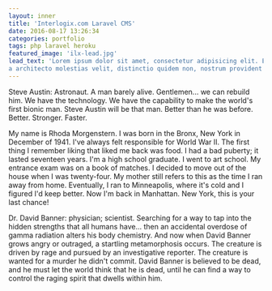 ```yaml
---
layout: inner
title: 'Interlogix.com Laravel CMS'
date: 2016-08-17 13:26:34
categories: portfolio
tags: php laravel heroku
featured_image: 'ilx-lead.jpg'
lead_text: 'Lorem ipsum dolor sit amet, consectetur adipisicing elit. Expedita maiores quisquam id sunt, 
a architecto molestias velit, distinctio quidem non, nostrum provident quibusdam enim. Neque ipsam temporibus commodi facere minima.'
---
```


Steve Austin: Astronaut. A man barely alive. Gentlemen... we can rebuild him. We have the technology. We have the 
capability to make the world's first bionic man. Steve Austin will be that man. Better than he was before. Better. 
Stronger. Faster.

My name is Rhoda Morgenstern. I was born in the Bronx, New York in December of 1941. I've always felt responsible for 
World War II. The first thing I remember liking that liked me back was food. I had a bad puberty; it lasted seventeen 
years. I'm a high school graduate. I went to art school. My entrance exam was on a book of matches. I decided to move 
out of the house when I was twenty-four. My mother still refers to this as the time I ran away from home. Eventually, 
I ran to Minneapolis, where it's cold and I figured I'd keep better. Now I'm back in Manhattan. New York, this is your 
last chance!

Dr. David Banner: physician; scientist. Searching for a way to tap into the hidden strengths that all humans have... 
then an accidental overdose of gamma radiation alters his body chemistry. And now when David Banner grows angry or 
outraged, a startling metamorphosis occurs. The creature is driven by rage and pursued by an investigative reporter. 
The creature is wanted for a murder he didn't commit. David Banner is believed to be dead, and he must let the world 
think that he is dead, until he can find a way to control the raging spirit that dwells within him.

